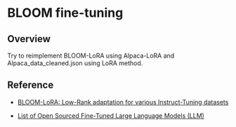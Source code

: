 # BLOOM fine-tuning

## Overview

Try to reimplement BLOOM-LoRA using Alpaca-LoRA and Alpaca_data_cleaned.json using LoRA method.

## Reference
- [BLOOM-LoRA: Low-Rank adaptation for various Instruct-Tuning datasets](https://github.com/linhduongtuan/BLOOM-LORA/tree/main)

- [List of Open Sourced Fine-Tuned Large Language Models (LLM)](https://medium.com/geekculture/list-of-open-sourced-fine-tuned-large-language-models-llm-8d95a2e0dc76)